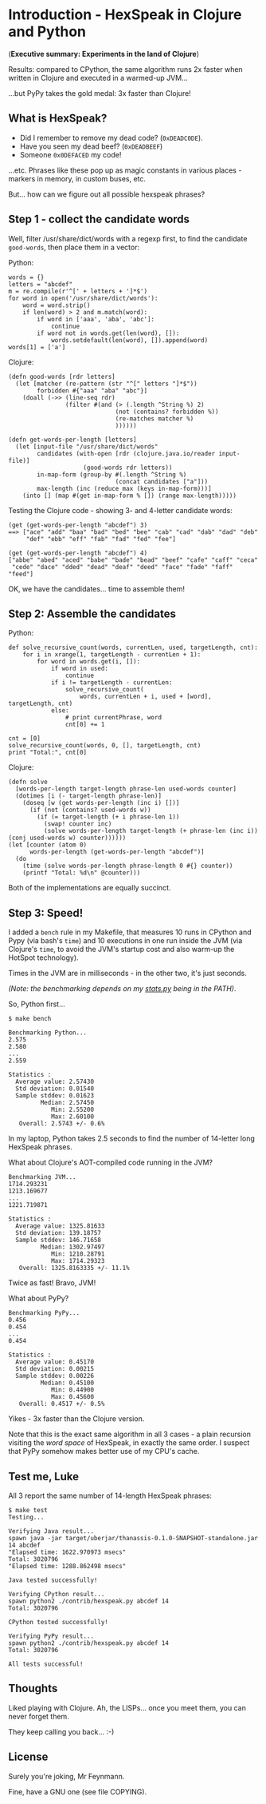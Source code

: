 # Introduction - HexSpeak in Clojure and Python

(**Executive summary: Experiments in the land of Clojure**)

Results: compared to CPython, the same algorithm runs 2x faster
when written in Clojure and executed in a warmed-up JVM...

...but PyPy takes the gold medal: 3x faster than Clojure!

## What is HexSpeak?

- Did I remember to remove my dead code? (`0xDEADC0DE`).
- Have you seen my dead beef? (`0xDEADBEEF`)
- Someone `0x0DEFACED` my code!

...etc. Phrases like these pop up as magic constants in various 
places - markers in memory, in custom buses, etc.

But... how can we figure out all possible hexspeak phrases?

## Step 1 - collect the candidate words

Well, filter /usr/share/dict/words with a regexp first,
to find the candidate `good-words`, then place them
in a vector:

Python:

    words = {}
    letters = "abcdef"
    m = re.compile(r'^[' + letters + ']*$')
    for word in open('/usr/share/dict/words'):
        word = word.strip()
        if len(word) > 2 and m.match(word):
            if word in ['aaa', 'aba', 'abc']:
                continue
            if word not in words.get(len(word), []):
                words.setdefault(len(word), []).append(word)
    words[1] = ['a']

Clojure:

    (defn good-words [rdr letters]
      (let [matcher (re-pattern (str "^[" letters "]*$"))
            forbidden #{"aaa" "aba" "abc"}]
        (doall (->> (line-seq rdr)
                    (filter #(and (> (.length ^String %) 2)
                                  (not (contains? forbidden %))
                                  (re-matches matcher %)
                                  ))))))
    
    (defn get-words-per-length [letters]
      (let [input-file "/usr/share/dict/words"
            candidates (with-open [rdr (clojure.java.io/reader input-file)]
                         (good-words rdr letters))
            in-map-form (group-by #(.length ^String %)
                                  (concat candidates ["a"]))
            max-length (inc (reduce max (keys in-map-form)))]
        (into [] (map #(get in-map-form % []) (range max-length)))))

Testing the Clojure code - showing 3- and 4-letter candidate words:

    (get (get-words-per-length "abcdef") 3)
    ==> ["ace" "add" "baa" "bad" "bed" "bee" "cab" "cad" "dab" "dad" "deb"
         "def" "ebb" "eff" "fab" "fad" "fed" "fee"]

    (get (get-words-per-length "abcdef") 4)
    ["abbe" "abed" "aced" "babe" "bade" "bead" "beef" "cafe" "caff" "ceca"
     "cede" "dace" "dded" "dead" "deaf" "deed" "face" "fade" "faff" "feed"]

OK, we have the candidates... time to assemble them!

## Step 2: Assemble the candidates

Python:

    def solve_recursive_count(words, currentLen, used, targetLength, cnt):
        for i in xrange(1, targetLength - currentLen + 1):
            for word in words.get(i, []):
                if word in used:
                    continue
                if i != targetLength - currentLen:
                    solve_recursive_count(
                        words, currentLen + i, used + [word], targetLength, cnt)
                else:
                    # print currentPhrase, word
                    cnt[0] += 1

    cnt = [0]
    solve_recursive_count(words, 0, [], targetLength, cnt)
    print "Total:", cnt[0]

Clojure:

    (defn solve
      [words-per-length target-length phrase-len used-words counter]
      (dotimes [i (- target-length phrase-len)]
        (doseq [w (get words-per-length (inc i) [])]
          (if (not (contains? used-words w))
            (if (= target-length (+ i phrase-len 1))
              (swap! counter inc)
              (solve words-per-length target-length (+ phrase-len (inc i)) (conj used-words w) counter))))))
    (let [counter (atom 0)
          words-per-length (get-words-per-length "abcdef")]
      (do
        (time (solve words-per-length phrase-length 0 #{} counter))
        (printf "Total: %d\n" @counter)))

Both of the implementations are equally succinct.

## Step 3: Speed!

I added a `bench` rule in my Makefile, that measures 10 runs in CPython and Pypy
(via bash's `time`) and 10 executions in one run inside the JVM (via Clojure's
`time`, to avoid the JVM's startup cost and also warm-up the HotSpot technology).

Times in the JVM are in milliseconds - in the other two, it's just seconds.

*(Note: the benchmarking depends on my [stats.py](https://github.com/ttsiodras/utils/blob/master/stats.py)
being in the PATH)*.

So, Python first...

    $ make bench

    Benchmarking Python...
    2.575
    2.580
    ...
    2.559
    
    Statistics :
      Average value: 2.57430
      Std deviation: 0.01540
      Sample stddev: 0.01623
             Median: 2.57450
                Min: 2.55200
                Max: 2.60100
       Overall: 2.5743 +/- 0.6%

In my laptop, Python takes 2.5 seconds to find the number of 14-letter long
HexSpeak phrases.

What about Clojure's AOT-compiled code running in the JVM?

    Benchmarking JVM...
    1714.293231
    1213.169677
    ...
    1221.719871
    
    Statistics :
      Average value: 1325.81633
      Std deviation: 139.18757
      Sample stddev: 146.71658
             Median: 1302.97497
                Min: 1210.28791
                Max: 1714.29323
       Overall: 1325.8163335 +/- 11.1%

Twice as fast! Bravo, JVM!

What about PyPy?

    Benchmarking PyPy...
    0.456
    0.454
    ...
    0.454
    
    Statistics :
      Average value: 0.45170
      Std deviation: 0.00215
      Sample stddev: 0.00226
             Median: 0.45100
                Min: 0.44900
                Max: 0.45600
       Overall: 0.4517 +/- 0.5%

Yikes - 3x faster than the Clojure version.

Note that this is the exact same algorithm in all 3 cases - a plain recursion
visiting the *word space* of HexSpeak, in exactly the same order.
I suspect that PyPy somehow makes better use of my CPU's cache.

## Test me, Luke

All 3 report the same number of 14-length HexSpeak phrases:

    $ make test
    Testing...
    
    Verifying Java result...
    spawn java -jar target/uberjar/thanassis-0.1.0-SNAPSHOT-standalone.jar 14 abcdef
    "Elapsed time: 1622.970973 msecs"
    Total: 3020796
    "Elapsed time: 1288.862498 msecs"
    
    Java tested successfully!
    
    Verifying CPython result...
    spawn python2 ./contrib/hexspeak.py abcdef 14
    Total: 3020796
    
    CPython tested successfully!
    
    Verifying PyPy result...
    spawn python2 ./contrib/hexspeak.py abcdef 14
    Total: 3020796
    
    All tests successful!

## Thoughts

Liked playing with Clojure. Ah, the LISPs... once you meet them, you can never forget them.

They keep calling you back... :-)

## License

Surely you're joking, Mr Feynmann.

Fine, have a GNU one (see file COPYING).
